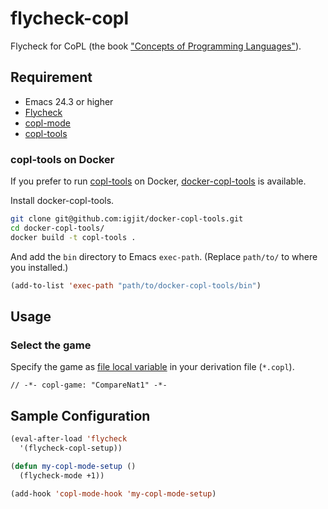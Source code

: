 # flycheck-copl

Flycheck for CoPL (the book ["Concepts of Programming Languages"](http://www.fos.kuis.kyoto-u.ac.jp/~igarashi/CoPL/)).

## Requirement

- Emacs 24.3 or higher
- [Flycheck][]
- [copl-mode][]
- [copl-tools][]

### copl-tools on Docker

If you prefer to run [copl-tools][] on Docker, [docker-copl-tools][] is available.

Install docker-copl-tools.

```sh
git clone git@github.com:igjit/docker-copl-tools.git
cd docker-copl-tools/
docker build -t copl-tools .
```

And add the `bin` directory to Emacs `exec-path`. (Replace `path/to/` to where you installed.)

```el
(add-to-list 'exec-path "path/to/docker-copl-tools/bin")
```

## Usage

### Select the game

Specify the game as [file local variable][] in your derivation file (`*.copl`).

```
// -*- copl-game: "CompareNat1" -*-
```

## Sample Configuration

```el
(eval-after-load 'flycheck
  '(flycheck-copl-setup))

(defun my-copl-mode-setup ()
  (flycheck-mode +1))

(add-hook 'copl-mode-hook 'my-copl-mode-setup)
```

[Flycheck]: https://github.com/flycheck/flycheck
[copl-mode]: https://github.com/igjit/copl-mode
[copl-tools]: https://github.com/aigarashi/copl-tools
[docker-copl-tools]: https://github.com/igjit/docker-copl-tools
[file local variable]: https://www.gnu.org/software/emacs/manual/html_node/emacs/Specifying-File-Variables.html#Specifying-File-Variables
